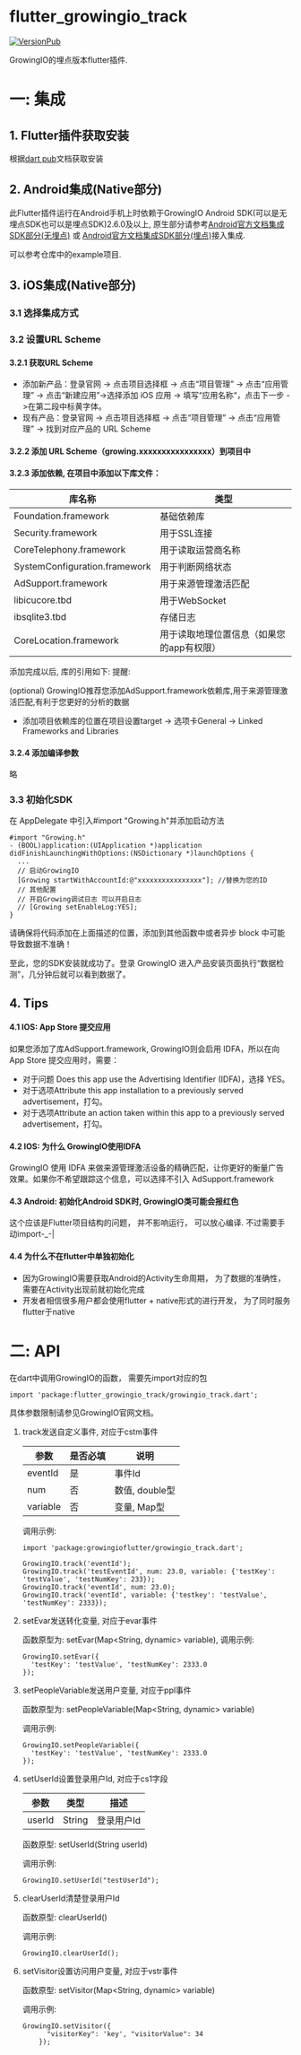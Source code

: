 # flutter_growingio_track

[![VersionPub](https://img.shields.io/pub/v/flutter_growingio_track.svg?colorB=blue)](https://pub.dartlang.org/packages/flutter_growingio_track)

GrowingIO的埋点版本flutter插件. 

# 一: 集成
## 1. Flutter插件获取安装
根据[dart pub](https://pub.dartlang.org/packages/flutter_growingio_track#-installing-tab-)文档获取安装

## 2. Android集成(Native部分)
此Flutter插件运行在Android手机上时依赖于GrowingIO Android SDK(可以是无埋点SDK也可以是埋点SDK)2.6.0及以上, 原生部分请参考[Android官方文档集成SDK部分(无埋点)](https://docs.growingio.com/docs/sdk-integration/android-sdk/#ji-cheng-sdk) 或 [Android官方文档集成SDK部分(埋点)](https://docs.growingio.com/docs/sdk-integration/android-sdk/android-maidian-sdk)接入集成. 

可以参考仓库中的example项目. 

## 3. iOS集成(Native部分) 
### 3.1 选择集成方式
### 3.2 设置URL Scheme
#### 3.2.1 获取URL Scheme
- 添加新产品：登录官网 -> 点击项目选择框 -> 点击“项目管理” -> 点击“应用管理” -> 点击“新建应用”->选择添加 iOS 应用 -> 填写“应用名称“，点击下一步 ->在第二段中标黄字体。
- 现有产品：登录官网 -> 点击项目选择框 -> 点击“项目管理” -> 点击“应用管理” -> 找到对应产品的 URL Scheme

#### 3.2.2 添加 URL Scheme（growing.xxxxxxxxxxxxxxxx）到项目中
#### 3.2.3 添加依赖, 在项目中添加以下库文件：

| 库名称                        | 类型                                      |
| -----                         | ------                                    |
| Foundation.framework          | 基础依赖库                                |
| Security.framework            | 用于SSL连接                               |
| CoreTelephony.framework       | 用于读取运营商名称                        |
| SystemConfiguration.framework | 用于判断网络状态                          |
| AdSupport.framework           | 用于来源管理激活匹配                      |
| libicucore.tbd                | 用于WebSocket                             |
| ibsqlite3.tbd                 | 存储日志                                  |
| CoreLocation.framework        | 用于读取地理位置信息（如果您的app有权限） |
	
添加完成以后, 库的引用如下: 提醒:

(optional) GrowingIO推荐您添加AdSupport.framework依赖库,用于来源管理激活匹配,有利于您更好的分析的数据
- 添加项目依赖库的位置在项目设置target -> 选项卡General -> Linked Frameworks and Libraries

#### 3.2.4 添加编译参数
略

### 3.3 初始化SDK
在 AppDelegate 中引入#import "Growing.h"并添加启动方法

	#import "Growing.h"
	- (BOOL)application:(UIApplication *)application
    didFinishLaunchingWithOptions:(NSDictionary *)launchOptions {
      ...
      // 启动GrowingIO
      [Growing startWithAccountId:@"xxxxxxxxxxxxxxxx"]; //替换为您的ID
      // 其他配置
      // 开启Growing调试日志 可以开启日志
      // [Growing setEnableLog:YES];
	}

请确保将代码添加在上面描述的位置，添加到其他函数中或者异步 block 中可能导致数据不准确！

至此，您的SDK安装就成功了。登录 GrowingIO 进入产品安装页面执行“数据检测”，几分钟后就可以看到数据了。

## 4. Tips
#### 4.1 IOS: App Store 提交应用
如果您添加了库AdSupport.framework, GrowingIO则会启用 IDFA，所以在向 App Store 提交应用时，需要：
- 对于问题 Does this app use the Advertising Identifier (IDFA)，选择 YES。
- 对于选项Attribute this app installation to a previously served advertisement，打勾。
- 对于选项Attribute an action taken within this app to a previously served advertisement，打勾。

#### 4.2 IOS: 为什么 GrowingIO使用IDFA
GrowingIO 使用 IDFA 来做来源管理激活设备的精确匹配，让你更好的衡量广告效果。如果你不希望跟踪这个信息，可以选择不引入 AdSupport.framework

#### 4.3 Android: 初始化Android SDK时, GrowingIO类可能会报红色
这个应该是Flutter项目结构的问题， 并不影响运行， 可以放心编译. 不过需要手动import-_-|

#### 4.4 为什么不在flutter中单独初始化
-  因为GrowingIO需要获取Android的Activity生命周期， 为了数据的准确性， 需要在Activity出现前就初始化完成
-  开发者相信很多用户都会使用flutter + native形式的进行开发， 为了同时服务flutter于native


# 二: API

在dart中调用GrowingIO的函数， 需要先import对应的包

    import 'package:flutter_growingio_track/growingio_track.dart';

具体参数限制请参见GrowingIO官网文档。 

1.  track发送自定义事件, 对应于cstm事件

       | 参数     | 是否必填 | 说明           |
       |----------|----------|----------------|
       | eventId  | 是       | 事件Id         |
       | num      | 否       | 数值, double型 |
       | variable | 否       | 变量, Map型          |
    
    调用示例:
    
        import 'package:growingioflutter/growingio_track.dart';
        
        GrowingIO.track('eventId');
        GrowingIO.track('testEventId', num: 23.0, variable: {'testKey': 'testValue', 'testNumKey': 233});
        GrowingIO.track('eventId', num: 23.0);
        GrowingIO.track('eventId', variable: {'testkey': 'testValue', 'testNumKey': 2333});

2.  setEvar发送转化变量, 对应于evar事件

    函数原型为: setEvar(Map<String, dynamic> variable), 
    调用示例: 
    
        GrowingIO.setEvar({
          'testKey': 'testValue', 'testNumKey': 2333.0
        });

3.  setPeopleVariable发送用户变量, 对应于ppl事件

    函数原型为: setPeopleVariable(Map<String, dynamic> variable) 
    
    调用示例: 
    
        GrowingIO.setPeopleVariable({
          'testKey': 'testValue', 'testNumKey': 2333.0
        });

4.  setUserId设置登录用户Id, 对应于cs1字段

      | 参数   | 类型   | 描述       |
      | -----  | ------ | -----      |
      | userId | String | 登录用户Id |

    函数原型: setUserId(String userId)
    
    调用示例: 
    
        GrowingIO.setUserId("testUserId");

5.  clearUserId清楚登录用户Id

    函数原型: clearUserId()
    
    调用示例: 
    
        GrowingIO.clearUserId();

6.  setVisitor设置访问用户变量, 对应于vstr事件

    函数原型: setVisitor(Map<String, dynamic> variable)
    
    调用示例: 
    
        GrowingIO.setVisitor({
        	  "visitorKey": 'key', "visitorValue": 34
        	});

